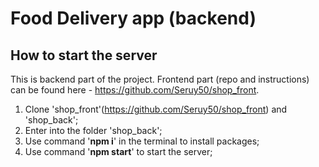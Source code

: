 # Food Delivery app (backend)

## How to start the server

This is backend part of the project. Frontend part (repo and instructions) can be found here - https://github.com/Seruy50/shop_front.

1. Clone 'shop_front'(https://github.com/Seruy50/shop_front) and 'shop_back';
2. Enter into the folder 'shop_back';
3. Use command '**npm i**' in the terminal to install packages;
4. Use command '**npm start**' to start the server;
